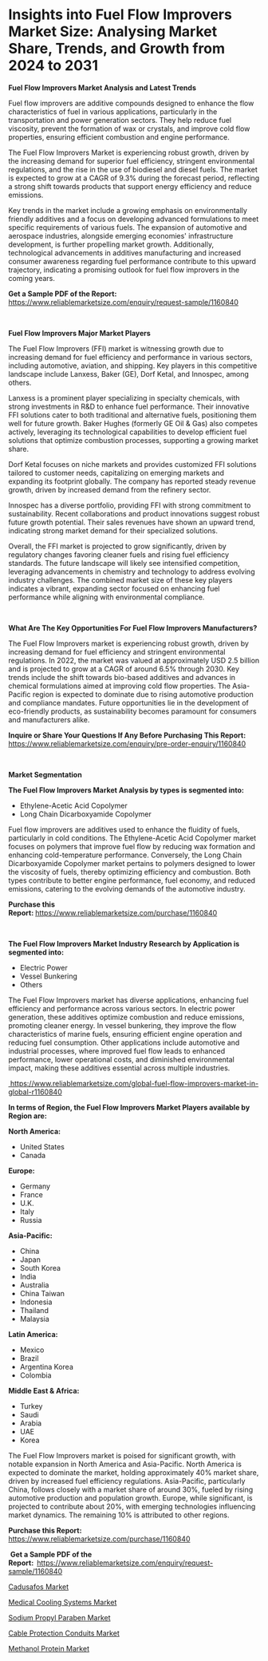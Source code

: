 <p><h1>Insights into Fuel Flow Improvers Market Size: Analysing Market Share, Trends, and Growth from 2024 to 2031</h1></p><p><strong>Fuel Flow Improvers Market Analysis and Latest Trends</strong></p>
<p><p>Fuel flow improvers are additive compounds designed to enhance the flow characteristics of fuel in various applications, particularly in the transportation and power generation sectors. They help reduce fuel viscosity, prevent the formation of wax or crystals, and improve cold flow properties, ensuring efficient combustion and engine performance.</p><p>The Fuel Flow Improvers Market is experiencing robust growth, driven by the increasing demand for superior fuel efficiency, stringent environmental regulations, and the rise in the use of biodiesel and diesel fuels. The market is expected to grow at a CAGR of 9.3% during the forecast period, reflecting a strong shift towards products that support energy efficiency and reduce emissions.</p><p>Key trends in the market include a growing emphasis on environmentally friendly additives and a focus on developing advanced formulations to meet specific requirements of various fuels. The expansion of automotive and aerospace industries, alongside emerging economies' infrastructure development, is further propelling market growth. Additionally, technological advancements in additives manufacturing and increased consumer awareness regarding fuel performance contribute to this upward trajectory, indicating a promising outlook for fuel flow improvers in the coming years.</p></p>
<p><strong>Get a Sample PDF of the Report:&nbsp;</strong> <a href="https://www.reliablemarketsize.com/enquiry/request-sample/1160840?utm_campaign=1779&utm_medium=2&utm_source=Github&utm_content=ia&utm_term=29102024&utm_id=fuel-flow-improvers">https://www.reliablemarketsize.com/enquiry/request-sample/1160840</a></p>
<p>&nbsp;</p>
<p><strong>Fuel Flow Improvers Major Market Players</strong></p>
<p><p>The Fuel Flow Improvers (FFI) market is witnessing growth due to increasing demand for fuel efficiency and performance in various sectors, including automotive, aviation, and shipping. Key players in this competitive landscape include Lanxess, Baker (GE), Dorf Ketal, and Innospec, among others.</p><p>Lanxess is a prominent player specializing in specialty chemicals, with strong investments in R&D to enhance fuel performance. Their innovative FFI solutions cater to both traditional and alternative fuels, positioning them well for future growth. Baker Hughes (formerly GE Oil & Gas) also competes actively, leveraging its technological capabilities to develop efficient fuel solutions that optimize combustion processes, supporting a growing market share.</p><p>Dorf Ketal focuses on niche markets and provides customized FFI solutions tailored to customer needs, capitalizing on emerging markets and expanding its footprint globally. The company has reported steady revenue growth, driven by increased demand from the refinery sector.</p><p>Innospec has a diverse portfolio, providing FFI with strong commitment to sustainability. Recent collaborations and product innovations suggest robust future growth potential. Their sales revenues have shown an upward trend, indicating strong market demand for their specialized solutions.</p><p>Overall, the FFI market is projected to grow significantly, driven by regulatory changes favoring cleaner fuels and rising fuel efficiency standards. The future landscape will likely see intensified competition, leveraging advancements in chemistry and technology to address evolving industry challenges. The combined market size of these key players indicates a vibrant, expanding sector focused on enhancing fuel performance while aligning with environmental compliance.</p></p>
<p>&nbsp;</p>
<p><strong>What Are The Key Opportunities For Fuel Flow Improvers Manufacturers?</strong></p>
<p><p>The Fuel Flow Improvers market is experiencing robust growth, driven by increasing demand for fuel efficiency and stringent environmental regulations. In 2022, the market was valued at approximately USD 2.5 billion and is projected to grow at a CAGR of around 6.5% through 2030. Key trends include the shift towards bio-based additives and advances in chemical formulations aimed at improving cold flow properties. The Asia-Pacific region is expected to dominate due to rising automotive production and compliance mandates. Future opportunities lie in the development of eco-friendly products, as sustainability becomes paramount for consumers and manufacturers alike.</p></p>
<p><strong>Inquire or Share Your Questions If Any Before Purchasing This Report:</strong> <a href="https://www.reliablemarketsize.com/enquiry/pre-order-enquiry/1160840?utm_campaign=1779&utm_medium=2&utm_source=Github&utm_content=ia&utm_term=29102024&utm_id=fuel-flow-improvers">https://www.reliablemarketsize.com/enquiry/pre-order-enquiry/1160840</a></p>
<p>&nbsp;</p>
<p><strong>Market Segmentation</strong></p>
<p><strong>The Fuel Flow Improvers Market Analysis by types is segmented into:</strong></p>
<p><ul><li>Ethylene-Acetic Acid Copolymer</li><li>Long Chain Dicarboxyamide Copolymer</li></ul></p>
<p><p>Fuel flow improvers are additives used to enhance the fluidity of fuels, particularly in cold conditions. The Ethylene-Acetic Acid Copolymer market focuses on polymers that improve fuel flow by reducing wax formation and enhancing cold-temperature performance. Conversely, the Long Chain Dicarboxyamide Copolymer market pertains to polymers designed to lower the viscosity of fuels, thereby optimizing efficiency and combustion. Both types contribute to better engine performance, fuel economy, and reduced emissions, catering to the evolving demands of the automotive industry.</p></p>
<p><strong>Purchase this Report:&nbsp;</strong><a href="https://www.reliablemarketsize.com/purchase/1160840?utm_campaign=1779&utm_medium=2&utm_source=Github&utm_content=ia&utm_term=29102024&utm_id=fuel-flow-improvers">https://www.reliablemarketsize.com/purchase/1160840</a></p>
<p>&nbsp;</p>
<p><strong>The Fuel Flow Improvers Market Industry Research by Application is segmented into:</strong></p>
<p><ul><li>Electric Power</li><li>Vessel Bunkering</li><li>Others</li></ul></p>
<p><p>The Fuel Flow Improvers market has diverse applications, enhancing fuel efficiency and performance across various sectors. In electric power generation, these additives optimize combustion and reduce emissions, promoting cleaner energy. In vessel bunkering, they improve the flow characteristics of marine fuels, ensuring efficient engine operation and reducing fuel consumption. Other applications include automotive and industrial processes, where improved fuel flow leads to enhanced performance, lower operational costs, and diminished environmental impact, making these additives essential across multiple industries.</p></p>
<p><a href="https://www.reliablemarketsize.com/global-fuel-flow-improvers-market-in-global-r1160840?utm_campaign=1779&utm_medium=2&utm_source=Github&utm_content=ia&utm_term=29102024&utm_id=fuel-flow-improvers">&nbsp;https://www.reliablemarketsize.com/global-fuel-flow-improvers-market-in-global-r1160840</a></p>
<p><strong>In terms of Region, the Fuel Flow Improvers Market Players available by Region are:</strong></p>
<p>
    <p> <strong> North America: </strong>
        <ul>
            <li>United States</li>
            <li>Canada</li>
        </ul>
        </p> 
    <p> <strong> Europe: </strong>
        <ul>
            <li>Germany</li>
            <li>France</li>
            <li>U.K.</li>
            <li>Italy</li>
            <li>Russia</li>
        </ul>
        </p> 
    <p> <strong> Asia-Pacific: </strong>
        <ul>
            <li>China</li>
            <li>Japan</li>
            <li>South Korea</li>
            <li>India</li>
            <li>Australia</li>
            <li>China Taiwan</li>
            <li>Indonesia</li>
            <li>Thailand</li>
            <li>Malaysia</li>
        </ul>
        </p> 
    <p> <strong> Latin America: </strong>
        <ul>
            <li>Mexico</li>
            <li>Brazil</li>
            <li>Argentina Korea</li>
            <li>Colombia</li>
        </ul>
        </p> 
    <p> <strong> Middle East & Africa: </strong>
        <ul>
            <li>Turkey</li>
            <li>Saudi</li>
            <li>Arabia</li>
            <li>UAE</li>
            <li>Korea</li>
        </ul>
    </p>
    </p>
<p><p>The Fuel Flow Improvers market is poised for significant growth, with notable expansion in North America and Asia-Pacific. North America is expected to dominate the market, holding approximately 40% market share, driven by increased fuel efficiency regulations. Asia-Pacific, particularly China, follows closely with a market share of around 30%, fueled by rising automotive production and population growth. Europe, while significant, is projected to contribute about 20%, with emerging technologies influencing market dynamics. The remaining 10% is attributed to other regions.</p></p>
<p><strong>Purchase this Report: </strong><a href="https://www.reliablemarketsize.com/purchase/1160840?utm_campaign=1779&utm_medium=2&utm_source=Github&utm_content=ia&utm_term=29102024&utm_id=fuel-flow-improvers">https://www.reliablemarketsize.com/purchase/1160840</a></p>
<p>&nbsp;<strong>Get a Sample PDF of the Report:&nbsp;&nbsp;</strong><a href="https://www.reliablemarketsize.com/enquiry/request-sample/1160840?utm_campaign=1779&utm_medium=2&utm_source=Github&utm_content=ia&utm_term=29102024&utm_id=fuel-flow-improvers">https://www.reliablemarketsize.com/enquiry/request-sample/1160840</a></p>
<p><strong></strong></p>
<p><p><a href="https://www.linkedin.com/pulse/cadusafos-market-research-report-forecast-growth-prospects-cagr-h1gse?utm_campaign=1779&utm_medium=2&utm_source=Github&utm_content=ia&utm_term=29102024&utm_id=fuel-flow-improvers">Cadusafos Market</a></p><p><a href="https://www.linkedin.com/pulse/unveiling-market-trends-global-medical-cooling-systems-growth-rvh7e?utm_campaign=1779&utm_medium=2&utm_source=Github&utm_content=ia&utm_term=29102024&utm_id=fuel-flow-improvers">Medical Cooling Systems Market</a></p><p><a href="https://www.linkedin.com/pulse/global-sodium-propyl-paraben-nexus-sector-confluences-regional-9mhsc?utm_campaign=1779&utm_medium=2&utm_source=Github&utm_content=ia&utm_term=29102024&utm_id=fuel-flow-improvers">Sodium Propyl Paraben Market</a></p><p><a href="https://www.linkedin.com/pulse/top-trends-transforming-cable-protection-conduits-market-2024-khbsc?utm_campaign=1779&utm_medium=2&utm_source=Github&utm_content=ia&utm_term=29102024&utm_id=fuel-flow-improvers">Cable Protection Conduits Market</a></p><p><a href="https://www.linkedin.com/pulse/methanol-protein-market-navigating-challenges-unlocking-potential-mwc0c?utm_campaign=1779&utm_medium=2&utm_source=Github&utm_content=ia&utm_term=29102024&utm_id=fuel-flow-improvers">Methanol Protein Market</a></p></p>
